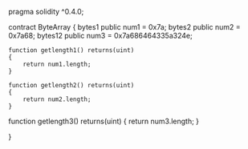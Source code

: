 pragma solidity ^0.4.0;

contract ByteArray
{
    bytes1 public num1 = 0x7a;
    bytes2 public num2 = 0x7a68;
    bytes12 public num3 = 0x7a686464335a324e;
    
    function getlength1() returns(uint)
    {
        return num1.length;
    }
    
    function getlength2() returns(uint)
    {
        return num2.length;
    }

function getlength3() returns(uint)
    {
        return num3.length;
    }

}
